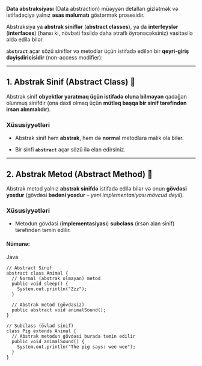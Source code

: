 
**Data abstraksiyası** (Data abstraction) müəyyən detalları gizlətmək və istifadəçiyə yalnız **əsas məlumatı** göstərmək prosesidir.

Abstraksiya ya **abstrak siniflər** (**abstract classes**), ya da **interfeyslər** (**interfaces**) (hansı ki, növbəti fəsildə daha ətraflı öyrənəcəksiniz) vasitəsilə əldə edilə bilər.

**`abstract`** açar sözü siniflər və metodlar üçün istifadə edilən bir **qeyri-giriş dəyişdiricisidir** (non-access modifier):

---

## 1. Abstrak Sinif (Abstract Class) 🧱

Abstrak sinif **obyektlər yaratmaq üçün istifadə oluna bilməyən** qadağan olunmuş sinifdir (ona daxil olmaq üçün **mütləq başqa bir sinif tərəfindən irsən alınmalıdır**).

### Xüsusiyyətləri

- Abstrak sinif həm **abstrak**, həm də **normal** metodlara malik ola bilər.
    
- Bir sinfi **`abstract`** açar sözü ilə elan edirsiniz.
    

---

## 2. Abstrak Metod (Abstract Method) 👻

Abstrak metod yalnız **abstrak sinifdə** istifadə edilə bilər və onun **gövdəsi yoxdur** (gövdəsi **bədəni yoxdur** – _yəni implementasiyası mövcud deyil_).

### Xüsusiyyətləri

- Metodun gövdəsi (**implementasiyası**) **subclass** (irsən alan sinif) tərəfindən təmin edilir.
    

#### Nümunə:

Java

```
// Abstract Sinif
abstract class Animal {
  // Normal (abstrak olmayan) metod
  public void sleep() {
    System.out.println("Zzz");
  }

  // Abstrak metod (gövdəsiz)
  public abstract void animalSound(); 
}

// Subclass (övlad sinif)
class Pig extends Animal {
  // Abstrak metodun gövdəsi burada təmin edilir
  public void animalSound() {
    System.out.println("The pig says: wee wee");
  }
}
```